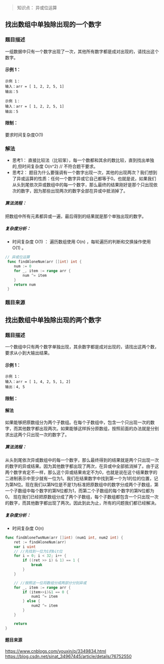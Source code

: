 > 知识点： 异或位运算

## 找出数组中单独除出现的一个数字

### 题目描述
一组数据中只有一个数字出现了一次，其他所有数字都是成对出现的，请找出这个数字。 

#### 示例 1：
``` 
示例 1：
输入：arr = [ 1, 2, 2, 5, 1]
输出：5

示例 1：
输入：arr = [ 1, 2, 2, 5, 1]
输出：5

```
#### 限制：
要求时间复杂度O(1)

### 解法
- 思考1： 直接比较法（比较笨），每一个数都和其余的数比较，直到找出单独的,但时间复杂度 O(n^2)  // 不符合题干要求。
- 思考2： 题目为什么要强调有一个数字出现一次，其他的出现两次？我们想到了异或运算的性质：任何一个数字异或它自己都等于0。也就是说，如果我们从头到尾依次异或数组中的每一个数字，那么最终的结果刚好是那个只出现依次的数字，因为那些出现两次的数字全部在异或中抵消掉了。

##### 算法流程：
把数组中所有元素都异或一遍，最后得到的结果就是那个单独出现的数字。
 
##### 复杂度分析：
- 时间复杂度 O(1) ： 遍历数组使用 O(n) ，每轮遍历的判断和交换操作使用 O(1) 。
``` go
// 异或位运算
 func findAloneNum(arr []int) int {
 	num := 0
 	for _, item := range arr {
 		num ^= item
 	}
 	return num
 }
```

### 题目来源
 
 
 

## 找出数组中单独除出现的两个数字

### 题目描述
一个数组中只有两个数字单独出现，其余数字都是成对出现的，请找出这两个数，要求从小到大输出结果。

#### 示例 1：
``` 
示例 1：
输入：arr = [ 1, 4, 2, 5, 1, 2]
输出：4, 5

```
#### 限制：

#### 解法
如果能够把原数组分为两个子数组。在每个子数组中，包含一个只出现一次的数字，而其他数字都出现两次。如果能够这样拆分原数组，按照前面的办法就是分别求出这两个只出现一次的数字了。

##### 算法流程：
从头到尾依次异或数组中的每一个数字，那么最终得到的结果就是两个只出现一次的数字的异或结果。因为其他数字都出现了两次，在异或中全部抵消掉了。由于这两个数字肯定不一样，那么这个异或结果肯定不为0，也就是说在这个结果数字的二进制表示中至少就有一位为1。我们在结果数字中找到第一个为1的位的位置，记为第N位。现在我们以第N位是不是1为标准把原数组中的数字分成两个子数组，第一个子数组中每个数字的第N位都为1，而第二个子数组的每个数字的第N位都为0。
现在我们已经把原数组分成了两个子数组，每个子数组都包含一个只出现一次的数字，而其他数字都出现了两次。因此到此为止，所有的问题我们都已经解决。

##### 复杂度分析：
- 时间复杂度 O(n)

``` go
func findAloneTwoNum(arr []int) (num1 int, num2 int) {
	ret := findAloneNum(arr)
	var i uint
	// //先找到一位为1的bit位
	for i = 0; i < 32; i++ {
		if ((ret >> i) & 1) == 1 {
			break
		}
	}

	// //按照这一位将数组分成两部分分别异或
	for _, item := range arr {
		if (item>>i)&1 == 0 {
			num1 ^= item
		} else {
			num2 ^= item
		}
	}

	return
}

```

#### 题目来源
https://www.cnblogs.com/youxin/p/3349834.html
https://blog.csdn.net/sinat_34967445/article/details/76752550